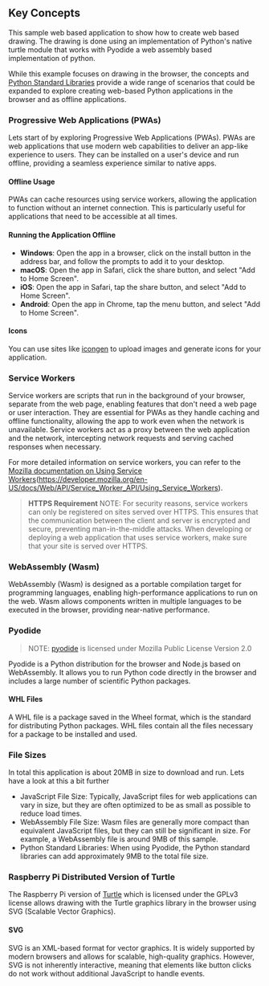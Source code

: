 ## Key Concepts

This sample web based application to show how to create web based drawing.  The drawing is done using an implementation of Python's native turtle module that works with Pyodide a web assembly based implementation of python.

While this example focuses on drawing in the browser, the concepts and [Python Standard Libraries](https://pyodide.org/en/stable/usage/packages-in-pyodide.html) provide a wide range of scenarios that could be expanded to explore creating web-based Python applications in the browser and as offline applications.

### Progressive Web Applications (PWAs)

Lets start of by exploring Progressive Web Applications (PWAs). PWAs are web applications that use modern web capabilities to deliver an app-like experience to users. They can be installed on a user's device and run offline, providing a seamless experience similar to native apps.

#### Offline Usage

PWAs can cache resources using service workers, allowing the application to function without an internet connection. This is particularly useful for applications that need to be accessible at all times.

#### Running the Application Offline

- **Windows**: Open the app in a browser, click on the install button in the address bar, and follow the prompts to add it to your desktop.
- **macOS**: Open the app in Safari, click the share button, and select "Add to Home Screen".
- **iOS**: Open the app in Safari, tap the share button, and select "Add to Home Screen".
- **Android**: Open the app in Chrome, tap the menu button, and select "Add to Home Screen".

#### Icons

You can use sites like [icongen](https://cthedot.de/icongen/) to upload images and generate icons for your application.

### Service Workers

Service workers are scripts that run in the background of your browser, separate from the web page, enabling features that don't need a web page or user interaction. They are essential for PWAs as they handle caching and offline functionality, allowing the app to work even when the network is unavailable. Service workers act as a proxy between the web application and the network, intercepting network requests and serving cached responses when necessary.

For more detailed information on service workers, you can refer to the [Mozilla documentation on Using Service Workers](https://developer.mozilla.org/en-US/docs/Web/API/Service_Worker_API/Using_Service_Workers)(https://developer.mozilla.org/en-US/docs/Web/API/Service_Worker_API/Using_Service_Workers).

> **HTTPS Requirement**
> NOTE: For security reasons, service workers can only be registered on sites served over HTTPS. This ensures that the communication between the client and server is encrypted and secure, preventing man-in-the-middle attacks. When developing or deploying a web application that uses service workers, make sure that your site is served over HTTPS.

### WebAssembly (Wasm)

WebAssembly (Wasm) is designed as a portable compilation target for programming languages, enabling high-performance applications to run on the web. Wasm allows components written in multiple languages to be executed in the browser, providing near-native performance.

### Pyodide

> NOTE: [pyodide](https://github.com/pyodide/pyodide/blob/main/LICENSE) is licensed under Mozilla Public License Version 2.0

Pyodide is a Python distribution for the browser and Node.js based on WebAssembly. It allows you to run Python code directly in the browser and includes a large number of scientific Python packages.

#### WHL Files
A WHL file is a package saved in the Wheel format, which is the standard for distributing Python packages. WHL files contain all the files necessary for a package to be installed and used.

### File Sizes

In total this application is about 20MB in size to download and run. Lets have a look at this a bit further

- JavaScript File Size: Typically, JavaScript files for web applications can vary in size, but they are often optimized to be as small as possible to reduce load times.
- WebAssembly File Size: Wasm files are generally more compact than equivalent JavaScript files, but they can still be significant in size. For example, a WebAssembly file is around 9MB of this sample.
- Python Standard Libraries: When using Pyodide, the Python standard libraries can add approximately 9MB to the total file size.

### Raspberry Pi Distributed Version of Turtle

The Raspberry Pi version of [Turtle](https://github.com/RaspberryPiFoundation/turtle) which is licensed under the GPLv3 license allows drawing with the Turtle graphics library in the browser using SVG (Scalable Vector Graphics).

#### SVG

SVG is an XML-based format for vector graphics. It is widely supported by modern browsers and allows for scalable, high-quality graphics. However, SVG is not inherently interactive, meaning that elements like button clicks do not work without additional JavaScript to handle events.
